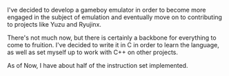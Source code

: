 I've decided to develop a gameboy emulator in order to become more engaged in the subject of emulation and eventually move on to contributing to projects
like Yuzu and Ryujinx. 

There's not much now, but there is certainly a backbone for everything to come to fruition. 
I've decided to write it in C in order to learn the language, as well as set myself up to work with C++ on other projects. 

As of Now, I have about half of the instruction set implemented. 
